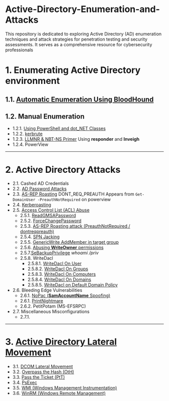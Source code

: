 # Active-Directory-Enumeration-and-Attacks
This repository is dedicated to exploring Active Directory (AD) enumeration techniques and attack strategies for penetration testing and security assessments. It serves as a comprehensive resource for cybersecurity professionals
# 1. Enumerating Active Directory environment
## 1.1. [Automatic Enumeration Using BloodHound](https://github.com/MGamalCYSEC/Active-Directory-Enumeration-and-Attacks/blob/main/AD%20Enumeration/AD%20Automatic%20Enumeration.md)
## 1.2. Manual Enumeration
  - 1.2.1. [Using PowerShell and dot_NET Classes](https://github.com/MGamalCYSEC/Active-Directory-Enumeration-and-Attacks/blob/main/AD%20Enumeration/Manual%20Enumeration/Using%20PowerShell%20and%20dot_NET%20Classes.md)
  - 1.2.2. [kerbrute](https://github.com/MGamalCYSEC/Active-Directory-Enumeration-and-Attacks/blob/main/AD%20Enumeration/Manual%20Enumeration/Kerbrute.md)
  - 1.2.3. [LLMNR & NBT-NS Primer](https://github.com/MGamalCYSEC/Active-Directory-Enumeration-and-Attacks/blob/main/AD%20Enumeration/Manual%20Enumeration/LLMNR%20%26%20NBT-NS%20Primer.md) Using **responder** and **Inveigh**
  - 1.2.4. PowerView

---
# 2. Active Directory Attacks
- 2.1. Cashed AD Credentials
- 2.2. [AD Password Attacks](https://github.com/MGamalCYSEC/Active-Directory-Enumeration-and-Attacks/blob/main/Active%20Directory%20Attacks/AD%20Password%20Attacks.md)
- 2.3. [AS-REP Roasting](https://github.com/MGamalCYSEC/Active-Directory-Enumeration-and-Attacks/blob/main/Active%20Directory%20Attacks/AS-REP%20Roasting.md)
  DONT_REQ_PREAUTH Appears from `Get-DomainUser -PreauthNotRequired` on powerview
- 2.4. [Kerberoasting](https://github.com/MGamalCYSEC/Active-Directory-Enumeration-and-Attacks/blob/main/Active%20Directory%20Attacks/Kerberoasting.md)
- 2.5. [Access Control List (ACL) Abuse](https://github.com/MGamalCYSEC/Active-Directory-Enumeration-and-Attacks/tree/main/Active%20Directory%20Attacks/Access%20Control%20List%20(ACL)%20Abuse)
  - 2.5.1. [ReadGMSAPassword](https://github.com/MGamalCYSEC/Active-Directory-Enumeration-and-Attacks/blob/main/Active%20Directory%20Attacks/Access%20Control%20List%20(ACL)%20Abuse/ReadGMSAPassword.md)
  - 2.5.2. [ForceChangePassword](https://github.com/MGamalCYSEC/Active-Directory-Enumeration-and-Attacks/blob/main/Active%20Directory%20Attacks/Access%20Control%20List%20(ACL)%20Abuse/ForceChangePassword.md)
  - 2.5.3. [AS-REP Roasting attack (PreauthNotRequired / dontreqpreauth)](https://github.com/MGamalCYSEC/Active-Directory-Enumeration-and-Attacks/blob/main/Active%20Directory%20Attacks/AS-REP%20Roasting.md)
  - 2.5.4. [SPN Jacking](https://github.com/MGamalCYSEC/Active-Directory-Enumeration-and-Attacks/blob/main/Active%20Directory%20Attacks/Access%20Control%20List%20(ACL)%20Abuse/SPN%20Jacking.md)
  - 2.5.5. [GenericWrite AddMember in target group](https://github.com/MGamalCYSEC/Active-Directory-Enumeration-and-Attacks/blob/main/Active%20Directory%20Attacks/Access%20Control%20List%20(ACL)%20Abuse/GenericWrite.md)
  - 2.5.6. [Abusing **WriteOwner** permissions](https://github.com/MGamalCYSEC/Active-Directory-Enumeration-and-Attacks/blob/main/Active%20Directory%20Attacks/Access%20Control%20List%20(ACL)%20Abuse/WriteOwner.md)
  - 2.5.7.[SeBackupPrivilege](https://github.com/MGamalCYSEC/Active-Directory-Enumeration-and-Attacks/blob/main/Active%20Directory%20Attacks/Access%20Control%20List%20(ACL)%20Abuse/SeBackupPrivilege.md) _whoami /priv_
  - 2.5.8. WriteDacl
     - 2.5.8.1. [WriteDacl On User](https://github.com/MGamalCYSEC/Active-Directory-Enumeration-and-Attacks/blob/main/Active%20Directory%20Attacks/Access%20Control%20List%20(ACL)%20Abuse/WriteDacl%20On%20User.md)
     - 2.5.8.2. [WriteDacl On Groups](https://github.com/MGamalCYSEC/Active-Directory-Enumeration-and-Attacks/blob/main/Active%20Directory%20Attacks/Access%20Control%20List%20(ACL)%20Abuse/WriteDacl%20On%20Groups.md)
     - 2.5.8.3. [WriteDacl On Computers](https://github.com/MGamalCYSEC/Active-Directory-Enumeration-and-Attacks/blob/main/Active%20Directory%20Attacks/Access%20Control%20List%20(ACL)%20Abuse/WriteDacl%20On%20Computers.md)
     - 2.5.8.4. [WriteDacl On Domains](https://github.com/MGamalCYSEC/Active-Directory-Enumeration-and-Attacks/blob/main/Active%20Directory%20Attacks/Access%20Control%20List%20(ACL)%20Abuse/WriteDacl%20On%20Domains.md)
     - 2.5.8.5. [WriteDacl on Default Domain Policy](https://github.com/MGamalCYSEC/Active-Directory-Enumeration-and-Attacks/blob/main/Active%20Directory%20Attacks/Access%20Control%20List%20(ACL)%20Abuse/WriteDacl%20on%20Default%20Domain%20Policy.md)
- 2.6. Bleeding Edge Vulnerabilities
  - 2.6.1. [NoPac (**SamAccountName** Spoofing)](https://github.com/MGamalCYSEC/Active-Directory-Enumeration-and-Attacks/blob/main/Active%20Directory%20Attacks/NoPac%20(SamAccountName%20Spoofing).md)
  - 2.6.1. [PrintNightmare](https://github.com/MGamalCYSEC/Active-Directory-Enumeration-and-Attacks/blob/main/Active%20Directory%20Attacks/PrintNightmare.md)
  - 2.6.2. PetitPotam (MS-EFSRPC)
- 2.7. Miscellaneous Misconfigurations
  - 2.7.1. 
---
# 3. [Active Directory Lateral Movement](https://github.com/MGamalCYSEC/Active-Directory-Enumeration-and-Attacks/tree/main/AD%20Lateral%20Movement)
- 3.1. [DCOM Lateral Movement](https://github.com/MGamalCYSEC/Active-Directory-Enumeration-and-Attacks/blob/main/AD%20Lateral%20Movement/DCOM.md)
- 3.2. [Overpass the Hash (OtH)](https://github.com/MGamalCYSEC/Active-Directory-Enumeration-and-Attacks/blob/main/AD%20Lateral%20Movement/Overpass%20the%20Hash.md)
- 3.3. [Pass the Ticket (PtT)](https://github.com/MGamalCYSEC/Active-Directory-Enumeration-and-Attacks/blob/main/AD%20Lateral%20Movement/Pass%20the%20Ticket.md)
- 3.4. [PsExec](https://github.com/MGamalCYSEC/Active-Directory-Enumeration-and-Attacks/blob/main/AD%20Lateral%20Movement/PsExec.md)
- 3.5. [WMI (Windows Management Instrumentation)](https://github.com/MGamalCYSEC/Active-Directory-Enumeration-and-Attacks/blob/main/AD%20Lateral%20Movement/WMI.md)
- 3.6. [WinRM (Windows Remote Management)](https://github.com/MGamalCYSEC/Active-Directory-Enumeration-and-Attacks/blob/main/AD%20Lateral%20Movement/WinRM.md)

